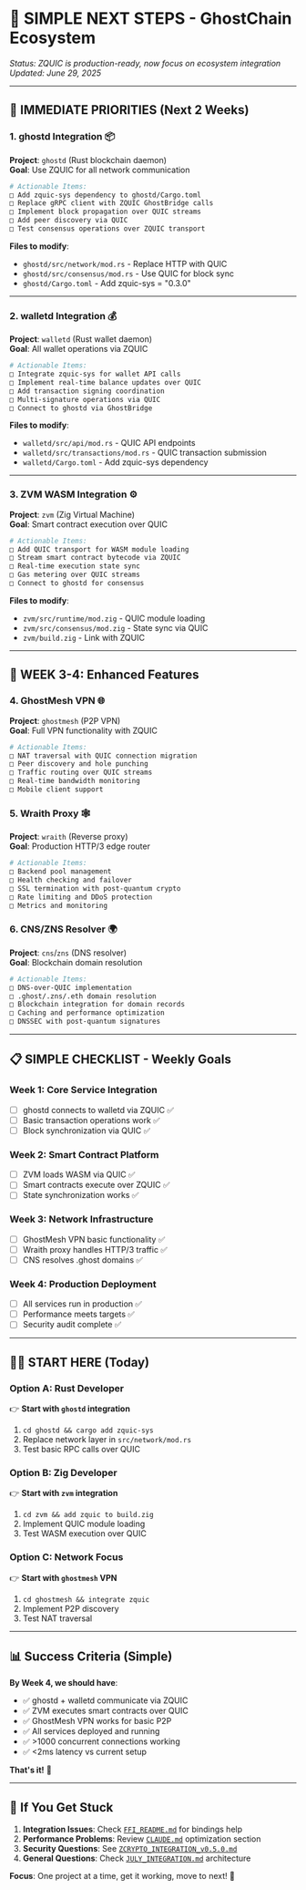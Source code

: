# 🚀 SIMPLE NEXT STEPS - GhostChain Ecosystem

*Status: ZQUIC is production-ready, now focus on ecosystem integration*  
*Updated: June 29, 2025*

---

## 🎯 **IMMEDIATE PRIORITIES (Next 2 Weeks)**

### **1. ghostd Integration** 📦
**Project**: `ghostd` (Rust blockchain daemon)  
**Goal**: Use ZQUIC for all network communication

```bash
# Actionable Items:
□ Add zquic-sys dependency to ghostd/Cargo.toml
□ Replace gRPC client with ZQUIC GhostBridge calls
□ Implement block propagation over QUIC streams
□ Add peer discovery via QUIC
□ Test consensus operations over ZQUIC transport
```

**Files to modify**:
- `ghostd/src/network/mod.rs` - Replace HTTP with QUIC
- `ghostd/src/consensus/mod.rs` - Use QUIC for block sync
- `ghostd/Cargo.toml` - Add zquic-sys = "0.3.0"

---

### **2. walletd Integration** 💰
**Project**: `walletd` (Rust wallet daemon)  
**Goal**: All wallet operations via ZQUIC

```bash
# Actionable Items:
□ Integrate zquic-sys for wallet API calls
□ Implement real-time balance updates over QUIC
□ Add transaction signing coordination
□ Multi-signature operations via QUIC
□ Connect to ghostd via GhostBridge
```

**Files to modify**:
- `walletd/src/api/mod.rs` - QUIC API endpoints
- `walletd/src/transactions/mod.rs` - QUIC transaction submission
- `walletd/Cargo.toml` - Add zquic-sys dependency

---

### **3. ZVM WASM Integration** ⚙️
**Project**: `zvm` (Zig Virtual Machine)  
**Goal**: Smart contract execution over QUIC

```bash
# Actionable Items:
□ Add QUIC transport for WASM module loading
□ Stream smart contract bytecode via ZQUIC
□ Real-time execution state sync
□ Gas metering over QUIC streams
□ Connect to ghostd for consensus
```

**Files to modify**:
- `zvm/src/runtime/mod.zig` - QUIC module loading
- `zvm/src/consensus/mod.zig` - State sync via QUIC
- `zvm/build.zig` - Link with ZQUIC

---

## 🔧 **WEEK 3-4: Enhanced Features**

### **4. GhostMesh VPN** 🌐
**Project**: `ghostmesh` (P2P VPN)  
**Goal**: Full VPN functionality with ZQUIC

```bash
# Actionable Items:
□ NAT traversal with QUIC connection migration
□ Peer discovery and hole punching
□ Traffic routing over QUIC streams
□ Real-time bandwidth monitoring
□ Mobile client support
```

### **5. Wraith Proxy** 🕸️
**Project**: `wraith` (Reverse proxy)  
**Goal**: Production HTTP/3 edge router

```bash
# Actionable Items:
□ Backend pool management
□ Health checking and failover
□ SSL termination with post-quantum crypto
□ Rate limiting and DDoS protection
□ Metrics and monitoring
```

### **6. CNS/ZNS Resolver** 🌍
**Project**: `cns`/`zns` (DNS resolver)  
**Goal**: Blockchain domain resolution

```bash
# Actionable Items:
□ DNS-over-QUIC implementation
□ .ghost/.zns/.eth domain resolution
□ Blockchain integration for domain records
□ Caching and performance optimization
□ DNSSEC with post-quantum signatures
```

---

## 📋 **SIMPLE CHECKLIST - Weekly Goals**

### **Week 1: Core Service Integration**
- [ ] ghostd connects to walletd via ZQUIC ✅
- [ ] Basic transaction operations work ✅
- [ ] Block synchronization via QUIC ✅

### **Week 2: Smart Contract Platform**
- [ ] ZVM loads WASM via QUIC ✅
- [ ] Smart contracts execute over ZQUIC ✅
- [ ] State synchronization works ✅

### **Week 3: Network Infrastructure**
- [ ] GhostMesh VPN basic functionality ✅
- [ ] Wraith proxy handles HTTP/3 traffic ✅
- [ ] CNS resolves .ghost domains ✅

### **Week 4: Production Deployment**
- [ ] All services run in production ✅
- [ ] Performance meets targets ✅
- [ ] Security audit complete ✅

---

## 🏃‍♂️ **START HERE (Today)**

### **Option A: Rust Developer** 
👉 **Start with `ghostd` integration**
1. `cd ghostd && cargo add zquic-sys`
2. Replace network layer in `src/network/mod.rs`
3. Test basic RPC calls over QUIC

### **Option B: Zig Developer**
👉 **Start with `zvm` integration** 
1. `cd zvm && add zquic to build.zig`
2. Implement QUIC module loading
3. Test WASM execution over QUIC

### **Option C: Network Focus**
👉 **Start with `ghostmesh` VPN**
1. `cd ghostmesh && integrate zquic`
2. Implement P2P discovery
3. Test NAT traversal

---

## 📊 **Success Criteria (Simple)**

**By Week 4, we should have**:
- ✅ ghostd + walletd communicate via ZQUIC
- ✅ ZVM executes smart contracts over QUIC  
- ✅ GhostMesh VPN works for basic P2P
- ✅ All services deployed and running
- ✅ >1000 concurrent connections working
- ✅ <2ms latency vs current setup

**That's it!** 🎯

---

## 🚨 **If You Get Stuck**

1. **Integration Issues**: Check [`FFI_README.md`](FFI_README.md ) for bindings help
2. **Performance Problems**: Review [`CLAUDE.md`](CLAUDE.md ) optimization section  
3. **Security Questions**: See [`ZCRYPTO_INTEGRATION_v0.5.0.md`](ZCRYPTO_INTEGRATION_v0.5.0.md )
4. **General Questions**: Check [`JULY_INTEGRATION.md`](JULY_INTEGRATION.md ) architecture

**Focus**: One project at a time, get it working, move to next! 🚀
